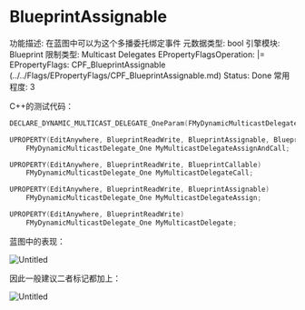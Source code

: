 # BlueprintAssignable

功能描述: 在蓝图中可以为这个多播委托绑定事件
元数据类型: bool
引擎模块: Blueprint
限制类型: Multicast Delegates
EPropertyFlagsOperation: |=
EPropertyFlags: CPF_BlueprintAssignable (../../Flags/EPropertyFlags/CPF_BlueprintAssignable.md)
Status: Done
常用程度: 3

C++的测试代码：

```cpp
DECLARE_DYNAMIC_MULTICAST_DELEGATE_OneParam(FMyDynamicMulticastDelegate_One, int32, Value);

UPROPERTY(EditAnywhere, BlueprintReadWrite, BlueprintAssignable, BlueprintCallable)
	FMyDynamicMulticastDelegate_One MyMulticastDelegateAssignAndCall;

UPROPERTY(EditAnywhere, BlueprintReadWrite, BlueprintCallable)
	FMyDynamicMulticastDelegate_One MyMulticastDelegateCall;

UPROPERTY(EditAnywhere, BlueprintReadWrite, BlueprintAssignable)
	FMyDynamicMulticastDelegate_One MyMulticastDelegateAssign;

UPROPERTY(EditAnywhere, BlueprintReadWrite)
	FMyDynamicMulticastDelegate_One MyMulticastDelegate;

```

蓝图中的表现：

![Untitled](BlueprintAssignable/Untitled.png)

因此一般建议二者标记都加上：

![Untitled](BlueprintAssignable/Untitled%201.png)